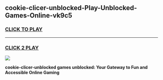 
## cookie-clicer-unblocked-Play-Unblocked-Games-Online-vk9c5
<h3>
<a href="https://premium76.site?title=cookie-clicer-unblocked&ref=25A">CLICK TO PLAY</a></h3>
<hr>

<h3>
<a href="https://premium76.site?title=cookie-clicer-unblocked&ref=25A">CLICK 2 PLAY</a>
  
</h3>

<a href="https://premium76.site?title=cookie-clicer-unblocked&ref=25A"><img src="https://clearcache.store/games.png"></a>


**cookie-clicer-unblocked games unblocked: Your Gateway to Fun and Accessible Online Gaming**
